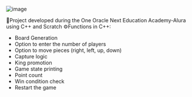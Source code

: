 ![image](https://github.com/user-attachments/assets/f47b90b0-a973-4dc3-8d8e-95a33f464b9d)

🎯Project developed during the One Oracle Next Education Academy-Alura using C++ and Scratch
⚙️Functions in C++:
 - Board Generation
 - Option to enter the number of players
 - Option to move pieces (right, left, up, down)
 - Capture logic
 - King promotion
 - Game state printing
 - Point count
 - Win condition check
 - Restart the game
